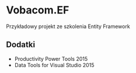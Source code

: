 # Vobacom.EF
Przykładowy projekt ze szkolenia Entity Framework

## Dodatki
 - Productivity Power Tools 2015
 - Data Tools for Visual Studio 2015
 

  <connectionStrings>
    <add name="HelpDeskConnection" 
         connectionString="Data Source=(localdb)\MSSQLLocalDB;Initial Catalog=HelpDeskDb;Integrated Security=True;Connect Timeout=30;Encrypt=False;TrustServerCertificate=True;ApplicationIntent=ReadWrite;MultiSubnetFailover=False"
     providerName="System.Data.SqlClient" />
    
  </connectionStrings>
  
 
